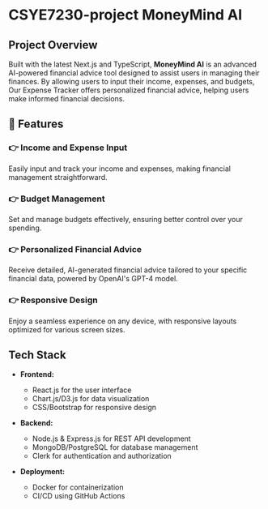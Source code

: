 # CSYE7230-project MoneyMind AI

## Project Overview

Built with the latest Next.js and TypeScript, **MoneyMind AI** is an advanced AI-powered financial advice tool designed to assist users in managing their finances. By allowing users to input their income, expenses, and budgets, Our Expense Tracker  offers personalized financial advice, helping users make informed financial decisions. 

## 🔋 Features

### 👉 Income and Expense Input
Easily input and track your income and expenses, making financial management straightforward.

### 👉 Budget Management
Set and manage budgets effectively, ensuring better control over your spending.

### 👉 Personalized Financial Advice
Receive detailed, AI-generated financial advice tailored to your specific financial data, powered by OpenAI's GPT-4 model.

### 👉 Responsive Design
Enjoy a seamless experience on any device, with responsive layouts optimized for various screen sizes.


## Tech Stack

- **Frontend:**
  - React.js for the user interface
  - Chart.js/D3.js for data visualization
  - CSS/Bootstrap for responsive design

- **Backend:**
  - Node.js & Express.js for REST API development
  - MongoDB/PostgreSQL for database management
  - Clerk for authentication and authorization

- **Deployment:**
  - Docker for containerization
  - CI/CD using GitHub Actions
